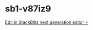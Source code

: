 # sb1-v87iz9

[Edit in StackBlitz next generation editor ⚡️](https://stackblitz.com/~/github.com/Junne-arch/sb1-v87iz9)